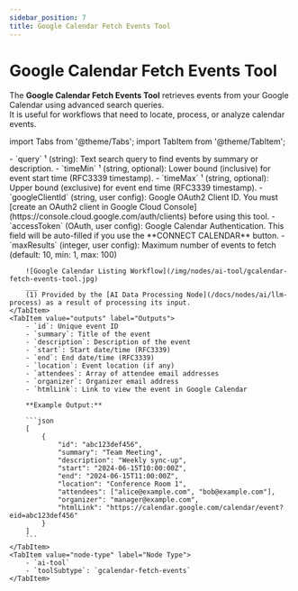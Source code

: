 ```yaml
---
sidebar_position: 7
title: Google Calendar Fetch Events Tool
---
```


# Google Calendar Fetch Events Tool

The **Google Calendar Fetch Events Tool** retrieves events from your Google Calendar using advanced search queries.  
It is useful for workflows that need to locate, process, or analyze calendar events.

import Tabs from '@theme/Tabs';
import TabItem from '@theme/TabItem';

<Tabs>
    <TabItem value="inputs" label="Inputs" default>
        - `query` ¹ (string): Text search query to find events by summary or description.
        - `timeMin` ¹ (string, optional): Lower bound (inclusive) for event start time (RFC3339 timestamp).  
        - `timeMax` ¹ (string, optional): Upper bound (exclusive) for event end time (RFC3339 timestamp).  
        - `googleClientId` (string, user config): Google OAuth2 Client ID.  
        You must [create an OAuth2 client in Google Cloud Console](https://console.cloud.google.com/auth/clients) before using this tool.
        - `accessToken` (OAuth, user config): Google Calendar Authentication.  
        This field will be auto-filled if you use the **CONNECT CALENDAR** button.
        - `maxResults` (integer, user config): Maximum number of events to fetch (default: 10, min: 1, max: 100)

        ![Google Calendar Listing Workflow](/img/nodes/ai-tool/gcalendar-fetch-events-tool.jpg)
        ___
        (1) Provided by the [AI Data Processing Node](/docs/nodes/ai/llm-process) as a result of processing its input.
    </TabItem>
    <TabItem value="outputs" label="Outputs">
        - `id`: Unique event ID
        - `summary`: Title of the event
        - `description`: Description of the event
        - `start`: Start date/time (RFC3339)
        - `end`: End date/time (RFC3339)
        - `location`: Event location (if any)
        - `attendees`: Array of attendee email addresses
        - `organizer`: Organizer email address
        - `htmlLink`: Link to view the event in Google Calendar

        **Example Output:**

        ```json
        [
            {
                "id": "abc123def456",
                "summary": "Team Meeting",
                "description": "Weekly sync-up",
                "start": "2024-06-15T10:00:00Z",
                "end": "2024-06-15T11:00:00Z",
                "location": "Conference Room 1",
                "attendees": ["alice@example.com", "bob@example.com"],
                "organizer": "manager@example.com",
                "htmlLink": "https://calendar.google.com/calendar/event?eid=abc123def456"
            }
        ]
        ```
    </TabItem>
    <TabItem value="node-type" label="Node Type">
        - `ai-tool`
        - `toolSubtype`: `gcalendar-fetch-events`
    </TabItem>
</Tabs>